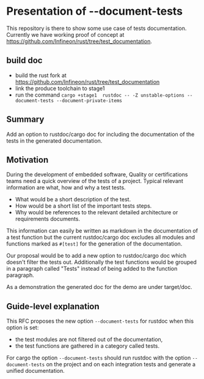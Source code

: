 # Presentation of --document-tests

This repository is there to show some use case of tests documentation.
Currently we have working proof of concept at https://github.com/Infineon/rust/tree/test_documentation.

## build doc

* build the rust fork at https://github.com/Infineon/rust/tree/test_documentation
* link the produce toolchain to stage1
* run the command `cargo +stage1  rustdoc -- -Z unstable-options --document-tests --document-private-items`


## Summary 

Add an option to rustdoc/cargo doc for including the documentation of the tests in the generated documentation. 

## Motivation

During the development of embedded software, Quality or certifications teams need a quick overview of the tests of a project.
Typical relevant information are what, how and why a test tests.
* What would be a short description of the test.
* How would be a short list of the important tests steps.
* Why would be references to the relevant detailed architecture or requirements documents.

This information can easily be written as markdown in the documentation of a test function but
the current rustdoc/cargo doc excludes all modules and functions marked as `#[test]` for the
generation of the documentation.

Our proposal would be to add a new option to rustdoc/cargo doc which doesn't filter the tests out.
Additionally the test functions would be grouped in a paragraph called "Tests" instead of being
added to the function paragraph.

As a demonstration the generated doc for the demo are under target/doc.

## Guide-level explanation

This RFC proposes the new option `--document-tests` for rustdoc when this option is set:
 * the test modules are not filtered out of the documentation,
 * the test functions are gathered in a category called tests.
 
For cargo the option `--document-tests` should run rustdoc with the option `--document-tests` on the project and on each integration tests and generate a unified documentation.
